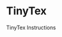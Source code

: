# TinyTex
TinyTex Instructions

```$: wget -qO- "https://yihui.org/tinytex/install-bin-unix.sh" | sh
```
